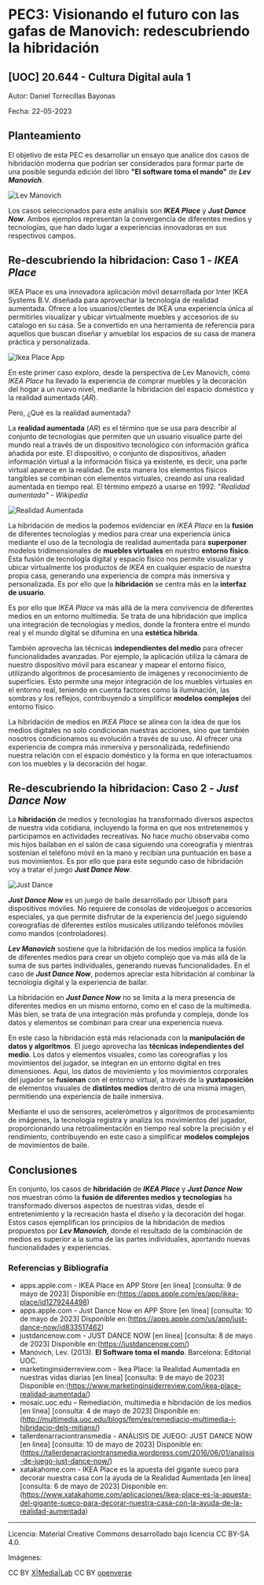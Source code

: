 # PEC3: Visionando el futuro con las gafas de Manovich: redescubriendo la hibridación

## [UOC] 20.644 - Cultura Digital aula 1


Autor: Daniel Torrecillas Bayonas


Fecha: 22-05-2023


## Planteamiento

El objetivo de esta PEC es desarrollar un ensayo que analice dos casos de hibridación moderna que podrían ser considerados para formar parte de una posible segunda edición del libro **"El software toma el mando"** de ***Lev Manovich***.

![Lev Manovich](https://live.staticflickr.com/1006/1457054876_f0603f209b_k.jpg "Lev Manovich")

Los casos seleccionados para este análisis son ***IKEA Place*** y ***Just Dance Now***. Ambos ejemplos representan la convergencia de diferentes medios y tecnologías, que han dado lugar a experiencias innovadoras en sus respectivos campos.



## Re-descubriendo la hibridacion: Caso 1 - ***IKEA Place***

IKEA Place es una innovadora aplicación móvil desarrollada por Inter IKEA Systems B.V. diseñada para aprovechar la tecnología de realidad aumentada. Ofrece a los usuarios/clientes de IKEA una experiencia única al permitirles visualizar y ubicar virtualmente muebles y accesorios de su catalogo en su casa. Se a convertido en una herramienta de referencia para aquellos que buscan diseñar y amueblar los espacios de su casa de manera práctica y personalizada.

![Ikea Place App](https://live.staticflickr.com/65535/48317217561_8e93159f63_w.jpg "Ikea Place App")

En este primer caso exploro, desde la perspectiva de Lev Manovich, cómo *IKEA Place* ha llevado la experiencia de comprar muebles y la decoración del hogar a un nuevo nivel, mediante la hibridación del espacio doméstico y la realidad aumentada (*AR*). 

Pero, ¿Qué es la realidad aumentada?

La **realidad aumentada** (*AR*) es el término que se usa para describir al conjunto de tecnologías que permiten que un usuario visualice parte del mundo real a través de un dispositivo tecnológico con información gráfica añadida por este. El dispositivo, o conjunto de dispositivos, añaden información virtual a la información física ya existente, es decir, una parte virtual aparece en la realidad. De esta manera los elementos físicos tangibles se combinan con elementos virtuales, creando así una realidad aumentada en tiempo real. El término empezó a usarse en 1992. "*Realidad aumentada" - Wikipedia*

![Realidad Aumentada](https://live.staticflickr.com/6177/6220166454_46decc7613_w.jpg "Realidad Aumentada")

La hibridación de medios la podemos evidenciar en *IKEA Place* en la **fusión** de diferentes tecnologías y medios para crear una experiencia única mediante el uso de la tecnología de realidad aumentada para **superponer** modelos tridimensionales de **muebles virtuales** en nuestro **entorno físico**. Esta fusión de tecnología digital y espacio físico  nos permite visualizar y ubicar virtualmente los productos de *IKEA* en cualquier espacio de nuestra propia casa, generando una experiencia de compra más inmersiva y personalizada. Es por ello que la **hibridación** se centra más en la **interfaz de usuario**.

Es por ello que *IKEA Place* va más allá de la mera convivencia de diferentes medios en un entorno multimedia. Se trata de una hibridación que implica una integración de tecnologías y medios, donde la frontera entre el mundo real y el mundo digital se difumina en una **estética hibrida**.

También aprovecha las técnicas **independientes del medio** para ofrecer funcionalidades avanzadas. Por ejemplo, la aplicación utiliza la cámara de nuestro dispositivo móvil para escanear y mapear el entorno físico, utilizando algoritmos de procesamiento de imágenes y reconocimiento de superficies. Esto permite una mejor integración de los muebles virtuales en el entorno real, teniendo en cuenta factores como la iluminación, las sombras y los reflejos, contribuyendo a simplificar **modelos complejos** del entorno físico.

La hibridación de medios en *IKEA Place* se alinea con la idea de que los medios digitales no solo condicionan nuestras acciones, sino que también nosotros condicionamos su evolución a través de su uso. Al ofrecer una experiencia de compra más inmersiva y personalizada, redefiniendo nuestra relación con el espacio doméstico y la forma en que interactuamos con los muebles y la decoración del hogar.


## Re-descubriendo la hibridacion: Caso 2 - ***Just Dance Now***

La **hibridación** de medios y tecnologías ha transformado diversos aspectos de nuestra vida cotidiana, incluyendo la forma en que nos entretenemos y participamos en actividades recreativas. No hace mucho observaba como mis hijos bailaban en el salón de casa siguiendo una coreografía y mientras sostenían el teléfono móvil en la mano y recibían una puntuación en base a sus movimientos. Es por ello que para este segundo caso de hibridación voy a tratar el juego ***Just Dance Now***.

![Just Dance](https://live.staticflickr.com/3813/9941413053_e0737797e7_w.jpg "Just Dance")

***Just Dance Now*** es un juego de baile desarrollado por Ubisoft para dispositivos móviles. No requiere de consolas de videojuegos o accesorios especiales, ya que permite disfrutar de la experiencia del juego siguiendo coreografías de diferentes estilos musicales utilizando teléfonos móviles como mandos (controladores).

***Lev Manovich*** sostiene que la hibridación de los medios implica la fusión de diferentes medios para crear un objeto complejo que va más allá de la suma de sus partes individuales, generando nuevas funcionalidades. En el caso de ***Just Dance Now***, podemos apreciar esta hibridación al combinar la tecnología digital y la experiencia de bailar.

La hibridación en ***Just Dance Now*** no se limita a la mera presencia de diferentes medios en un mismo entorno, como en el caso de la multimedia. Más bien, se trata de una integración más profunda y compleja, donde los datos y elementos se combinan para crear una experiencia nueva.

En este caso la hibridación está más relacionada con la **manipulación de datos y algoritmos**. El juego aprovecha las **técnicas independientes del medio**. Los datos y elementos visuales, como las coreografías y los movimientos del jugador, se integran en un entorno digital en tres dimensiones. Aquí, los datos de movimiento y los movimientos corporales del jugador se **fusionan** con el entorno virtual, a través de la **yuxtaposición** de elementos visuales de **distintos medios** dentro de una misma imagen, permitiendo una experiencia de baile inmersiva.

Mediante el uso de sensores, acelerómetros y algoritmos de procesamiento de imágenes, la tecnología registra y analiza los movimientos del jugador, proporcionando una retroalimentación en tiempo real sobre la precisión y el rendimiento, contribuyendo en este caso a simplificar **modelos complejos** de movimientos de baile.


## Conclusiones

En conjunto, los casos de **hibridación** de ***IKEA Place*** y ***Just Dance Now***  nos muestran cómo la **fusión de diferentes medios y tecnologías** ha transformado diversos aspectos de nuestras vidas, desde el entretenimiento y la recreación hasta el diseño y la decoración del hogar. Estos casos ejemplifican los principios de la hibridación de medios propuestos por ***Lev Manovich***, donde el resultado de la combinación de medios es superior a la suma de las partes individuales, aportando nuevas funcionalidades y experiencias.


### Referencias y Bibliografía

* apps.apple.com - IKEA Place en APP Store [en línea] [consulta: 9 de mayo de 2023] Disponible en:(https://apps.apple.com/es/app/ikea-place/id1279244498)
* apps.apple.com - Just Dance Now en APP Store [en línea] [consulta: 10 de mayo de 2023] Disponible en:(https://apps.apple.com/us/app/just-dance-now/id833517462)
* justdancenow.com - JUST DANCE NOW [en línea] [consulta: 8 de mayo de 2023] Disponible en:(https://justdancenow.com/) 
* Manovich, Lev. (2013). **El Software toma el mando**. Barcelona: Editorial UOC.
* marketinginsiderreview.com - Ikea Place: la Realidad Aumentada en nuestras vidas diarias [en línea] [consulta: 9 de mayo de 2023] Disponible en:(https://www.marketinginsiderreview.com/ikea-place-realidad-aumentada/)
* mosaic.uoc.edu – Remediación, multimedia e hibridación de los medios [en línea] [consulta: 4 de mayo de 2023] Disponible en: (http://multimedia.uoc.edu/blogs/fem/es/remediacio-multimedia-i-hibridacio-dels-mitjans/)
* tallerdenarraciontransmedia - ANÁLISIS DE JUEGO: JUST DANCE NOW [en línea] [consulta: 10 de mayo de 2023] Disponible en: (https://tallerdenarraciontransmedia.wordpress.com/2016/06/01/analisis-de-juego-just-dance-now/)
* xatakahome.com - IKEA Place es la apuesta del gigante sueco para decorar nuestra casa con la ayuda de la Realidad Aumentada [en línea] [consulta: 6 de mayo de 2023] Disponible en:(https://www.xatakahome.com/aplicaciones/ikea-place-es-la-apuesta-del-gigante-sueco-para-decorar-nuestra-casa-con-la-ayuda-de-la-realidad-aumentada)


----

Licencia: Material Creative Commons desarrollado bajo licencia CC BY-SA 4.0.

Imágenes:

CC BY [X|Media|Lab](https://www.flickr.com/photos/45213919@N00/1457054876) 
CC BY [openverse](https://openverse.org/image/12f857fe-bed9-4aed-9b66-9f9d705b9eaa?q=ikea%20place) 
